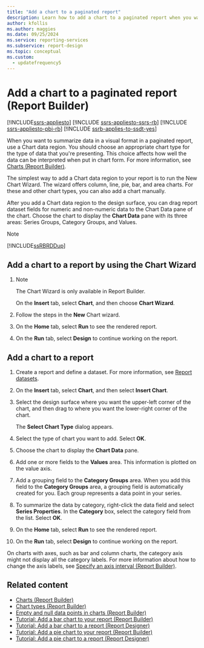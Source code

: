 ```yaml
---
title: "Add a chart to a paginated report"
description: Learn how to add a chart to a paginated report when you want to summarize data in a visual format in Report Builder.
author: kfollis
ms.author: maggies
ms.date: 09/25/2024
ms.service: reporting-services
ms.subservice: report-design
ms.topic: conceptual
ms.custom:
  - updatefrequency5
---
```

# Add a chart to a paginated report (Report Builder)

[!INCLUDE[ssrs-appliesto](../../includes/ssrs-appliesto.md)] [!INCLUDE [ssrs-appliesto-ssrs-rb](../../includes/ssrs-appliesto-ssrs-rb.md)] [!INCLUDE [ssrs-appliesto-pbi-rb](../../includes/ssrs-appliesto-pbi-rb.md)] [!INCLUDE [ssrb-applies-to-ssdt-yes](../../includes/ssrb-applies-to-ssdt-yes.md)]

When you want to summarize data in a visual format in a paginated report, use a Chart data region. You should choose an appropriate chart type for the type of data that you're presenting. This choice affects how well the data can be interpreted when put in chart form. For more information, see [Charts &#40;Report Builder&#41;](../../reporting-services/report-design/charts-report-builder-and-ssrs.md).  
  
 The simplest way to add a Chart data region to your report is to run the New Chart Wizard. The wizard offers column, line, pie, bar, and area charts. For these and other chart types, you can also add a chart manually.  
  
 After you add a Chart data region to the design surface, you can drag report dataset fields for numeric and non-numeric data to the Chart Data pane of the chart. Choose the chart to display the **Chart Data** pane with its three areas: Series Groups, Category Groups, and Values.  
  
> [!NOTE]  
>  [!INCLUDE[ssRBRDDup](../../includes/ssrbrddup-md.md)]  
  
## Add a chart to a report by using the Chart Wizard  
  
1.  > [!NOTE]  
    >  The Chart Wizard is only available in Report Builder.  
  
     On the **Insert** tab, select **Chart**, and then choose **Chart Wizard**.  
  
1.  Follow the steps in the **New** Chart wizard.  
  
1.  On the **Home** tab, select **Run** to see the rendered report.  
  
1.  On the **Run** tab, select **Design** to continue working on the report.  
  
## Add a chart to a report  
  
1.  Create a report and define a dataset. For more information, see [Report datasets](../report-data/report-datasets-ssrs.md).  
  
1.  On the **Insert** tab, select **Chart**, and then select **Insert Chart**.  
  
1.  Select the design surface where you want the upper-left corner of the chart, and then drag to where you want the lower-right corner of the chart.  
  
     The **Select Chart Type** dialog appears.  
  
1.  Select the type of chart you want to add. Select **OK**.
  
1.  Choose the chart to display the **Chart Data** pane.  
  
1.  Add one or more fields to the **Values** area. This information is plotted on the value axis.  
  
1.  Add a grouping field to the **Category Groups** area. When you add this field to the **Category Groups** area, a grouping field is automatically created for you. Each group represents a data point in your series.  
  
1.  To summarize the data by category, right-click the data field and select **Series Properties**. In the **Category** box, select the category field from the list. Select **OK**.
  
1. On the **Home** tab, select **Run** to see the rendered report.  
  
1. On the **Run** tab, select **Design** to continue working on the report.  
  
 On charts with axes, such as bar and column charts, the category axis might not display all the category labels. For more information about how to change the axis labels, see [Specify an axis interval &#40;Report Builder&#41;](specify-an-axis-interval-report-builder-and-ssrs.md).  
  
## Related content

- [Charts &#40;Report Builder&#41;](../../reporting-services/report-design/charts-report-builder-and-ssrs.md)
- [Chart types &#40;Report Builder&#41;](../../reporting-services/report-design/chart-types-report-builder-and-ssrs.md)
- [Empty and null data points in charts &#40;Report Builder&#41;](../../reporting-services/report-design/empty-and-null-data-points-in-charts-report-builder-and-ssrs.md)
- [Tutorial: Add a bar chart to your report (Report Builder)](../tutorial-add-a-bar-chart-to-your-report-report-builder.md)
- [Tutorial: Add a bar chart to a report (Report Designer)](/previous-versions/sql/sql-server-2008-r2/cc281302(v=sql.105))
- [Tutorial: Add a pie chart to your report (Report Builder)](../tutorial-add-a-pie-chart-to-your-report-report-builder.md)
- [Tutorial: Add a pie chart to a report (Report Designer)](/previous-versions/sql/sql-server-2008-r2/cc281304(v=sql.105))
